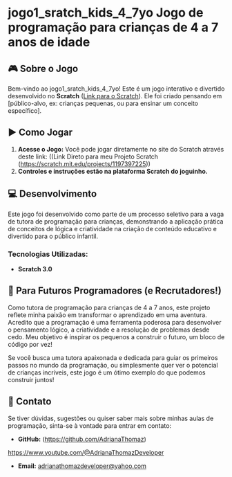 # jogo1_sratch_kids_4_7yo  Jogo de programação para crianças de 4 a 7 anos de idade


## 🎮 Sobre o Jogo

Bem-vindo ao jogo1_sratch_kids_4_7yo! Este é um jogo interativo e divertido desenvolvido no **Scratch** ([Link para o Scratch](https://scratch.mit.edu/)). Ele foi criado pensando em [público-alvo, ex: crianças pequenas, ou para ensinar um conceito específico].



## ▶️ Como Jogar

1.  **Acesse o Jogo:** Você pode jogar diretamente no site do Scratch através deste link: ((Link Direto para meu Projeto Scratch (https://scratch.mit.edu/projects/1197397225))
2.  **Controles e instruções estão na plataforma Scratch do joguinho.**
   


## 💻 Desenvolvimento

Este jogo foi desenvolvido como parte de um processo seletivo para a vaga de tutora de programação para crianças, demonstrando a aplicação prática de conceitos de lógica e criatividade na criação de conteúdo educativo e divertido para o público infantil.

### Tecnologias Utilizadas:

* **Scratch 3.0**


## 🌟 Para Futuros Programadores (e Recrutadores!)

Como tutora de programação para crianças de 4 a 7 anos, este projeto reflete minha paixão em transformar o aprendizado em uma aventura. Acredito que a programação é uma ferramenta poderosa para desenvolver o pensamento lógico, a criatividade e a resolução de problemas desde cedo. Meu objetivo é inspirar os pequenos a construir o futuro, um bloco de código por vez!

Se você busca uma tutora apaixonada e dedicada para guiar os primeiros passos no mundo da programação, ou simplesmente quer ver o potencial de crianças incríveis, este jogo é um ótimo exemplo do que podemos construir juntos!


## 📧 Contato

Se tiver dúvidas, sugestões ou quiser saber mais sobre minhas aulas de programação, sinta-se à vontade para entrar em contato:

* **GitHub:** (https://github.com/AdrianaThomaz)

https://www.youtube.com/@AdrianaThomazDeveloper
* **Email:** adrianathomazdeveloper@yahoo.com



